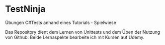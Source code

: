 # TestNinja
Übungen C#Tests anhand eines Tutorials - Spielwiese

Das Repository dient dem Lernen von Unittests und dem Üben der Nutzung von Github.
Beide Lernaspekte bearbeite ich mit Kursen auf Udemy.
